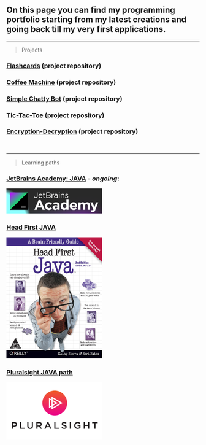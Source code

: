 ## On this page you can find my programming portfolio starting from my latest creations and going back till my very first applications.
<hr>

> Projects

### <a href="https://github.com/Kamil-Jankowski/Flashcards" target="_blank">Flashcards</a> (project repository)<br>
### <a href="https://github.com/Kamil-Jankowski/Coffee_Machine" target="_blank">Coffee Machine</a> (project repository)<br>
### <a href="https://github.com/Kamil-Jankowski/Simple-Chatty-Bot" target="_blank">Simple Chatty Bot</a> (project repository)<br>
### <a href="https://github.com/Kamil-Jankowski/Tic-Tac-Toe" target="_blank">Tic-Tac-Toe</a> (project repository)<br>
### <a href="https://github.com/Kamil-Jankowski/Encryption-Decryption" target="_blank">Encryption-Decryption</a> (project repository)
<br>

<hr>

> Learning paths

### [JetBrains Academy: JAVA](jet_brains.md) - _ongoing_:
 <img src="pictures/academy.png" alt="book_cover" width="250"/>
 <br>
 
### [Head First JAVA](head_first_java.md)
 <img src="pictures/Head_first_JAVA.jpg" alt="book_cover" width="250"/>
 <br>

### [Pluralsight JAVA path](pluralsight.md)
  <img src="pictures/Pluralsight.png" alt="course_icon" width="250"/>
